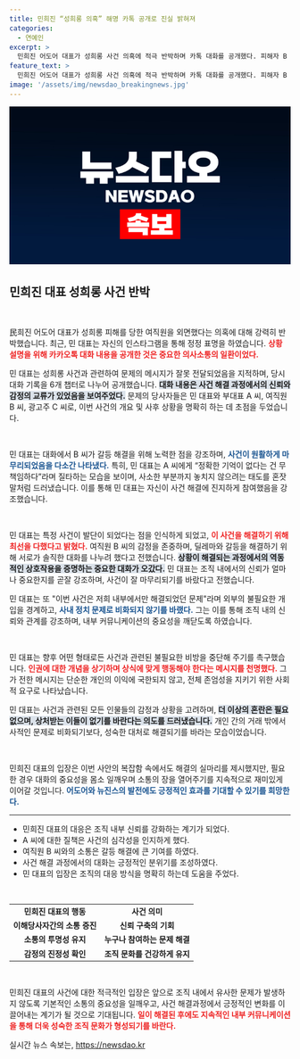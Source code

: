 ```yaml
---
title: 민희진 “성희롱 의혹” 해명 카톡 공개로 진실 밝혀져
categories:
  - 연예인
excerpt: >
  민희진 어도어 대표가 성희롱 사건 의혹에 적극 반박하며 카톡 대화를 공개했다. 피해자 B 씨에 대한 오해를 해명하고 사내 갈등 조정 과정을 소상히 밝힌 민 대표의 입장, 과연 진실은 무엇일까? 클릭 필수!
feature_text: >
  민희진 어도어 대표가 성희롱 사건 의혹에 적극 반박하며 카톡 대화를 공개했다. 피해자 B 씨에 대한 오해를 해명하고 사내 갈등 조정 과정을 소상히 밝힌 민 대표의 입장, 과연 진실은 무엇일까? 클릭 필수!
image: '/assets/img/newsdao_breakingnews.jpg'
---
```


<p><img src="/assets/img/newsdao_breakingnews.jpg" alt="cryptoinkorea 속보" /></p>

<h2 data-ke-size="size26">민희진 대표 성희롱 사건 반박</h2>

<p data-ke-size="size16">&nbsp;</p>

<p>民희진 어도어 대표가 성희롱 피해를 당한 여직원을 외면했다는 의혹에 대해 강력히 반박했습니다. 최근, 민 대표는 자신의 인스타그램을 통해 정정 표명을 하였습니다. <b><span style="color: #ee2323;">상황 설명을 위해 카카오톡 대화 내용을 공개한 것은 중요한 의사소통의 일환이었다.</span></b> </p>

<p>민 대표는 성희롱 사건과 관련하여 문제의 메시지가 잘못 전달되었음을 지적하며, 당시 대화 기록을 6개 챕터로 나누어 공개했습니다. <b><span style="background-color: #21538527;">대화 내용은 사건 해결 과정에서의 신뢰와 감정의 교류가 있었음을 보여주었다.</span></b> 문제의 당사자들은 민 대표와 부대표 A 씨, 여직원 B 씨, 광고주 C 씨로, 이번 사건의 개요 및 사후 상황을 명확히 하는 데 초점을 두었습니다.<p data-ke-size="size16">&nbsp;</p></p>

<p>민 대표는 대화에서 B 씨가 갈등 해결을 위해 노력한 점을 강조하며, <b><span style="color: #1a5490;">사건이 원활하게 마무리되었음을 다소간 나타냈다.</span></b> 특히, 민 대표는 A 씨에게 “정확한 기억이 없다는 건 무책임하다”라며 질타하는 모습을 보이며, 사소한 부분까지 놓치지 않으려는 태도를 혼잣말처럼 드러냈습니다. 이를 통해 민 대표는 자신이 사건 해결에 진지하게 참여했음을 강조했습니다.</p>

<p data-ke-size="size16">&nbsp;</p>

<p>민 대표는 특정 사건이 발단이 되었다는 점을 인식하게 되었고, <b><span style="color: #ee2323;">이 사건을 해결하기 위해 최선을 다했다고 밝혔다.</span></b> 여직원 B 씨의 감정을 존중하며, 딜레마와 갈등을 해결하기 위해 서로가 솔직한 대화를 나누려 했다고 전했습니다. <b><span style="background-color: #21538527;">상황이 해결되는 과정에서의 역동적인 상호작용을 증명하는 중요한 대화가 오갔다.</span></b> 민 대표는 조직 내에서의 신뢰가 얼마나 중요한지를 곧잘 강조하며, 사건이 잘 마무리되기를 바랐다고 전했습니다.</p>

<p>민 대표는 또 "이번 사건은 저희 내부에서만 해결되었던 문제"라며 외부의 불필요한 개입을 경계하고, <b><span style="color: #1a5490;">사내 정치 문제로 비화되지 않기를 바랬다.</span></b> 그는 이를 통해 조직 내의 신뢰와 관계를 강조하며, 내부 커뮤니케이션의 중요성을 깨닫도록 하였습니다.</p>

<p data-ke-size="size16">&nbsp;</p>

<p>민 대표는 향후 어떤 형태로든 사건과 관련된 불필요한 비방을 중단해 주기를 촉구했습니다. <b><span style="color: #ee2323;">인권에 대한 개념을 상기하며 상식에 맞게 행동해야 한다는 메시지를 천명했다.</span></b> 그가 전한 메시지는 단순한 개인의 이익에 국한되지 않고, 전체 존엄성을 지키기 위한 사회적 요구로 나타났습니다. </p>

<p>민 대표는 사건과 관련된 모든 인물들의 감정과 상황을 고려하며, <b><span style="background-color: #21538527;">더 이상의 혼란은 필요 없으며, 상처받는 이들이 없기를 바란다는 의도를 드러냈습니다.</span></b> 개인 간의 거래 밖에서 사적인 문제로 비화되기보다, 성숙한 대처로 해결되기를 바라는 모습이었습니다.</p>

<p data-ke-size="size16">&nbsp;</p>

<p>민희진 대표의 입장은 이번 사안의 복잡함 속에서도 해결의 실마리를 제시했지만, 필요한 경우 대화의 중요성을 몸소 일깨우며 소통의 장을 열어주기를 지속적으로 재미있게 이어갈 것입니다. <b><span style="color: #1a5490;">어도어와 뉴진스의 발전에도 긍정적인 효과를 기대할 수 있기를 희망한다.</span></b> </p>

<hr>

<ul>
<li>민희진 대표의 대응은 조직 내부 신뢰를 강화하는 계기가 되었다.</li>
<li>A 씨에 대한 질책은 사건의 심각성을 인지하게 했다.</li>
<li>여직원 B 씨와의 소통은 갈등 해결에 큰 기여를 하였다.</li>
<li>사건 해결 과정에서의 대화는 긍정적인 분위기를 조성하였다.</li>
<li>민 대표의 입장은 조직의 대응 방식을 명확히 하는데 도움을 주었다.</li>
</ul>

<p data-ke-size="size16">&nbsp;</p>

<table style="width: 100%;">
<tr>
<td style="text-align: center; height: 17px;"><b>민희진 대표의 행동</b></td>
<td style="text-align: center; height: 17px;"><b>사건 의미</b></td>
</tr>
<tr>
<td style="text-align: center; height: 17px;"><b>이해당사자간의 소통 증진</b></td>
<td style="text-align: center; height: 17px;"><b>신뢰 구축의 기회</b></td>
</tr>
<tr>
<td style="text-align: center; height: 17px;"><b>소통의 투명성 유지</b></td>
<td style="text-align: center; height: 17px;"><b>누구나 참여하는 문제 해결</b></td>
</tr>
<tr>
<td style="text-align: center; height: 17px;"><b>감정의 진정성 확인</b></td>
<td style="text-align: center; height: 17px;"><b>조직 문화를 건강하게 유지</b></td>
</tr>
</table> 

<p data-ke-size="size16">&nbsp;</p>

<p>민희진 대표의 사건에 대한 적극적인 입장은 앞으로 조직 내에서 유사한 문제가 발생하지 않도록 기본적인 소통의 중요성을 일깨우고, 사건 해결과정에서 긍정적인 변화를 이끌어내는 계기가 될 것으로 기대됩니다. <b><span style="color: #ee2323;">일이 해결된 후에도 지속적인 내부 커뮤니케이션을 통해 더욱 성숙한 조직 문화가 형성되기를 바란다.</span></b> </p>
실시간 뉴스 속보는, <a href="https://newsdao.kr" rel="dofollow">https://newsdao.kr</a>



